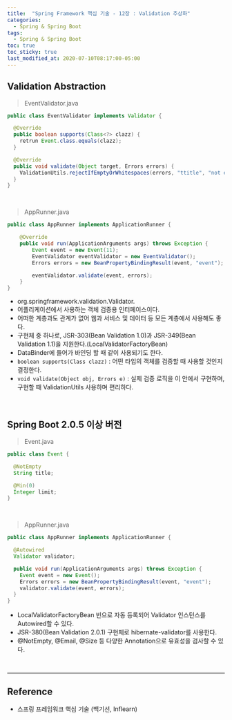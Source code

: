 ```yaml
---
title:  "Spring Framework 핵심 기술 - 12장 : Validation 추상화"
categories:
  - Spring & Spring Boot
tags:
  - Spring & Spring Boot
toc: true
toc_sticky: true
last_modified_at: 2020-07-10T08:17:00-05:00
---
```


## Validation Abstraction

> EventValidator.java

```java
public class EventValidator implements Validator {

  @Override
  public boolean supports(Class<?> clazz) {
    retrun Event.class.equals(clazz);
  }

  @Override
  public void validate(Object target, Errors errors) {
    ValidationUtils.rejectIfEmptyOrWhitespaces(errors, "ttitle", "not empty");
  }
}
```

<br>

> AppRunner.java

```java
public class AppRunner implements ApplicationRunner {

    @Override
    public void run(ApplicationArguments args) throws Exception {
        Event event = new Event(11);
        EventValidator eventValidator = new EventValidator();
        Errors errors = new BeanPropertyBindingResult(event, "event");

        eventValidator.validate(event, errors);
    }
}
```

* org.springframework.validation.Validator.
* 어플리케이션에서 사용하는 객체 검증용 인터페이스이다.
* 어떠한 계층과도 관계가 없어 웹과 서비스 및 데이터 등 모든 계층에서 사용해도 좋다.
* 구현체 중 하나로, JSR-303(Bean Validation 1.0)과 JSR-349(Bean Validation 1.1)을 지원한다.(LocalValidatorFactoryBean)
* DataBinder에 들어가 바인딩 할 때 같이 사용되기도 한다.
* ``boolean supports(Class clazz)`` : 어떤 타입의 객체를 검증할 때 사용할 것인지 결정한다.
* ``void validate(Object obj, Errors e)`` : 실제 검증 로직을 이 안에서 구현하며, 구현할 때 ValidationUtils 사용하며 편리하다.

<br>

## Spring Boot 2.0.5 이상 버전

> Event.java

```java
public class Event {

  @NotEmpty
  String title;

  @Min(0)
  Integer limit;
}
```

<br>

> AppRunner.java

```java
public class AppRunner implements ApplicationRunner {

  @Autowired
  Validator validator;

  public void run(ApplicationArguments args) throws Exception {
    Event event = new Event();
    Errors errors = new BeanPropertyBindingResult(event, "event");
    validator.validate(event, errors);
  }
}
```

* LocalValidatorFactoryBean 빈으로 자동 등록되어 Validator 인스턴스를 Autowired할 수 있다.
* JSR-380(Bean Validation 2.0.1) 구현체로 hibernate-validator를 사용한다.
* @NotEmpty, @Email, @Size 등 다양한 Annotation으로 유효성을 검사할 수 있다.

<br>

---

## Reference

*	스프링 프레임워크 핵심 기술 (백기선, Inflearn)
